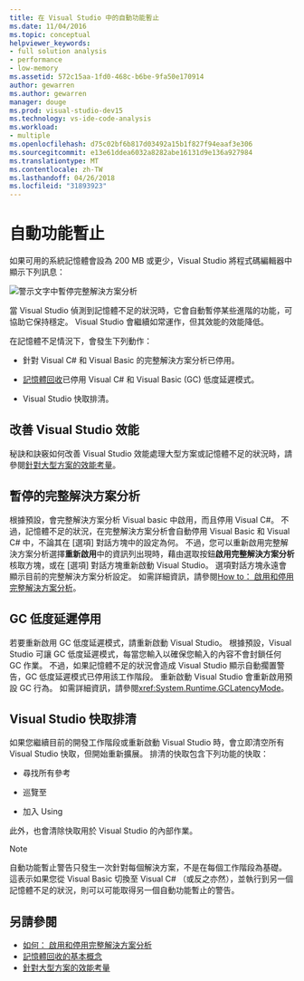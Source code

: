 ```yaml
---
title: 在 Visual Studio 中的自動功能暫止
ms.date: 11/04/2016
ms.topic: conceptual
helpviewer_keywords:
- full solution analysis
- performance
- low-memory
ms.assetid: 572c15aa-1fd0-468c-b6be-9fa50e170914
author: gewarren
ms.author: gewarren
manager: douge
ms.prod: visual-studio-dev15
ms.technology: vs-ide-code-analysis
ms.workload:
- multiple
ms.openlocfilehash: d75c02bf6b817d03492a15b1f827f94eaaf3e306
ms.sourcegitcommit: e13e61ddea6032a8282abe16131d9e136a927984
ms.translationtype: MT
ms.contentlocale: zh-TW
ms.lasthandoff: 04/26/2018
ms.locfileid: "31893923"
---
```

# <a name="automatic-feature-suspension"></a>自動功能暫止

如果可用的系統記憶體會設為 200 MB 或更少，Visual Studio 將程式碼編輯器中顯示下列訊息：

![警示文字中暫停完整解決方案分析](../code-quality/media/fsa_alert.png)

當 Visual Studio 偵測到記憶體不足的狀況時，它會自動暫停某些進階的功能，可協助它保持穩定。 Visual Studio 會繼續如常運作，但其效能的效能降低。

在記憶體不足情況下，會發生下列動作：

- 針對 Visual C# 和 Visual Basic 的完整解決方案分析已停用。

- [記憶體回收](/dotnet/standard/garbage-collection/index)已停用 Visual C# 和 Visual Basic (GC) 低度延遲模式。

- Visual Studio 快取排清。

## <a name="improve-visual-studio-performance"></a>改善 Visual Studio 效能

秘訣和訣竅如何改善 Visual Studio 效能處理大型方案或記憶體不足的狀況時，請參閱[針對大型方案的效能考量](https://github.com/dotnet/roslyn/wiki/Performance-considerations-for-large-solutions)。

## <a name="full-solution-analysis-suspended"></a>暫停的完整解決方案分析

根據預設，會完整解決方案分析 Visual basic 中啟用，而且停用 Visual C#。 不過，記憶體不足的狀況，在完整解決方案分析會自動停用 Visual Basic 和 Visual C# 中，不論其在 [選項] 對話方塊中的設定為何。 不過，您可以重新啟用完整解決方案分析選擇**重新啟用**中的資訊列出現時，藉由選取按鈕**啟用完整解決方案分析**核取方塊，或在 [選項] 對話方塊重新啟動 Visual Studio。 選項對話方塊永遠會顯示目前的完整解決方案分析設定。 如需詳細資訊，請參閱[How to： 啟用和停用完整解決方案分析](../code-quality/how-to-enable-and-disable-full-solution-analysis-for-managed-code.md)。

## <a name="gc-low-latency-disabled"></a>GC 低度延遲停用

若要重新啟用 GC 低度延遲模式，請重新啟動 Visual Studio。 根據預設，Visual Studio 可讓 GC 低度延遲模式，每當您輸入以確保您輸入的內容不會封鎖任何 GC 作業。 不過，如果記憶體不足的狀況會造成 Visual Studio 顯示自動擱置警告，GC 低度延遲模式已停用該工作階段。 重新啟動 Visual Studio 會重新啟用預設 GC 行為。 如需詳細資訊，請參閱<xref:System.Runtime.GCLatencyMode>。

## <a name="visual-studio-caches-flushed"></a>Visual Studio 快取排清

如果您繼續目前的開發工作階段或重新啟動 Visual Studio 時，會立即清空所有 Visual Studio 快取，但開始重新擴展。 排清的快取包含下列功能的快取：

- 尋找所有參考

- 巡覽至

- 加入 Using

此外，也會清除快取用於 Visual Studio 的內部作業。

> [!NOTE]
> 自動功能暫止警告只發生一次針對每個解決方案，不是在每個工作階段為基礎。 這表示如果您從 Visual Basic 切換至 Visual C# （或反之亦然），並執行到另一個記憶體不足的狀況，則可以可能取得另一個自動功能暫止的警告。

## <a name="see-also"></a>另請參閱

- [如何： 啟用和停用完整解決方案分析](../code-quality/how-to-enable-and-disable-full-solution-analysis-for-managed-code.md)
- [記憶體回收的基本概念](/dotnet/standard/garbage-collection/fundamentals)
- [針對大型方案的效能考量](https://github.com/dotnet/roslyn/wiki/Performance-considerations-for-large-solutions)